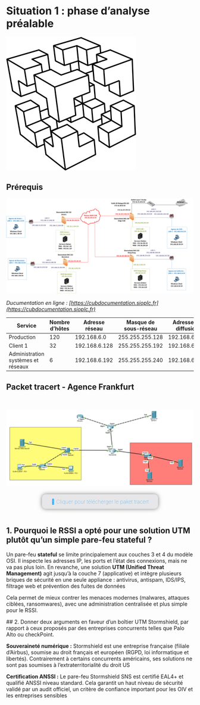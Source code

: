 # Situation 1 : phase d’analyse préalable

![](../../media/logo-cub.png)

## Prérequis

![](../../media/schema-logique-cub.png)

*Ducumentation en ligne : [https://cubdocumentation.sioplc.fr](https://cubdocumentation.sioplc.fr)*
<br>

| **Service**                           | **Nombre d’hôtes** | **Adresse réseau** | **Masque de sous-réseau** | **Adresse de diffusion** | **Description VLAN** |
|--------------------------------------|--------------------|--------------------|----------------------------|--------------------------|----------------------|
| Production                           | 120                | 192.168.6.0        | 255.255.255.128            | 192.168.6.127            | VLAN 56              |
| Client 1                             | 32                 | 192.168.6.128      | 255.255.255.192            | 192.168.6.191            | VLAN 10              |
| Administration systèmes et réseaux   | 6                  | 192.168.6.192      | 255.255.255.240            | 192.168.6.207            | VLAN 20              |


## Packet tracert - Agence Frankfurt
<br>

![](../../media/packet-tracert-v1.jpg)
<br>

<div style="text-align:center; margin-top:20px;">
  <a href="https://drive.google.com/file/d/1L7Gp52YpPjjRhFdp9gp4L1sGORqAoCEK/view?usp=share_link" 
     style="display:inline-block;
            background:#e7e7e9;
            color:#0096FF;
            padding:11px 25px;
            border-radius:10px;
            text-decoration:none;
            font-weight:50;
            box-shadow:0 0 12px rgba(0,0,0,0.5);
            transition:all 0.3s ease;"
     onmouseover="this.style.background='#dcdce0'; this.style.color='#003d80';"
     onmouseout="this.style.background='#e7e7e9'; this.style.color='#0096FF';">
     🔗 Cliquer pour télécherger le paket tracert
  </a>
</div>
<br>

## 1. Pourquoi le RSSI a opté pour une solution UTM plutôt qu’un simple pare-feu stateful ?

Un pare-feu **stateful** se limite principalement aux couches 3 et 4 du modèle OSI. Il inspecte les adresses IP, les ports et l’état des connexions, mais ne va pas plus loin. En revanche, une solution **UTM (Unified Threat Management)** agit jusqu’à la couche 7 (applicative) et intègre plusieurs briques de sécurité en une seule appliance : antivirus, antispam, IDS/IPS, filtrage web et prévention des fuites de données

Cela permet de mieux contrer les menaces modernes (malwares, attaques ciblées, ransomwares), avec une administration centralisée et plus simple pour le RSSI.


## 2. Donner deux arguments en faveur d’un boîtier UTM Stormshield, par rapport à ceux proposés par des entreprises concurrents telles que Palo Alto ou checkPoint.

**Souveraineté numérique :** Stormshield est une entreprise française (filiale d’Airbus), soumise au droit français et européen (RGPD, loi informatique et libertés). Contrairement à certains concurrents américains, ses solutions ne sont pas soumises à l’extraterritorialité du droit US 

**Certification ANSSI :** Le pare-feu Stormshield SNS est certifié EAL4+ et qualifié ANSSI niveau standard. Cela garantit un haut niveau de sécurité validé par un audit officiel, un critère de confiance important pour les OIV et les entreprises sensibles
